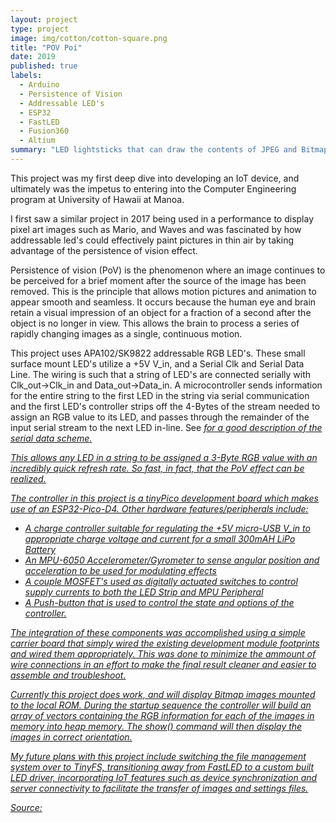 ```yaml
---
layout: project
type: project
image: img/cotton/cotton-square.png
title: "POV Poi"
date: 2019
published: true
labels:
  - Arduino
  - Persistence of Vision
  - Addressable LED's
  - ESP32
  - FastLED
  - Fusion360
  - Altium
summary: "LED lightsticks that can draw the contents of JPEG and Bitmap images using addressable RGB LED's by taking advantage of the Persistence of Vision effect"
---
```


This project was my first deep dive into developing an IoT device, and ultimately was the impetus to entering into the Computer Engineering program at University of Hawaii at Manoa.

I first saw a similar project in 2017 being used in a performance to display pixel art images such as Mario, and Waves and was fascinated by how addressable led's could effectively paint pictures in thin air by taking advantage of the persistence of vision effect.  

Persistence of vision (PoV) is the phenomenon where an image continues to be perceived for a brief moment after the source of the image has been removed. This is the principle that allows motion pictures and animation to appear smooth and seamless. It occurs because the human eye and brain retain a visual impression of an object for a fraction of a second after the object is no longer in view. This allows the brain to process a series of rapidly changing images as a single, continuous motion.

This project uses APA102/SK9822 addressable RGB LED's.  These small surface mount LED's utilize a +5V V_in, and a Serial Clk and Serial Data Line.  The wiring is such that a string of LED's are connected serially with Clk_out->Clk_in and Data_out->Data_in.  A microcontroller sends information for the entire string to the first LED in the string via serial communication and the first LED's controller strips off the 4-Bytes of the stream needed to assign an RGB value to its LED, and passes through the remainder of the input serial stream to the next LED in-line.  See <a href="https://cpldcpu.wordpress.com/2014/11/30/understanding-the-apa102-superled/"><i class="large github icon "> for a good description of the serial data scheme.

This allows any LED in a string to be assigned a 3-Byte RGB value with an incredibly quick refresh rate.  So fast, in fact, that the PoV effect can be realized.

The controller in this project is a tinyPico development board which makes use of an ESP32-Pico-D4.  Other hardware features/peripherals include:
- A charge controller suitable for regulating the +5V micro-USB V_in to appropriate charge voltage and current for a small 300mAH LiPo Battery
- An MPU-6050 Accelerometer/Gyrometer to sense angular position and acceleration to be used for modulating effects
- A couple MOSFET's used as digitally actuated switches to control supply currents to both the LED Strip and MPU Peripheral
- A Push-button that is used to control the state and options of the controller.

The integration of these components was accomplished using a simple carrier board that simply wired the existing development module footprints and wired them appropriately.  This was done to minimize the ammount of wire connections in an effort to make the final result cleaner and easier to assemble and troubleshoot.

Currently this project does work, and will display Bitmap images mounted to the local ROM.  During the startup sequence the controller will build an array of vectors containing the RGB information for each of the images in memory into heap memory.  The show() command will then display the images in correct orientation.

My future plans with this project include switching the file management system over to TinyFS, transitioning away from FastLED to a custom built LED driver, incorporating IoT features such as device synchronization and server connectivity to facilitate the transfer of images and settings files.

Source: <a href="https://github.com/CalebMueller-UH/pov-poi"><i class="large github icon ">